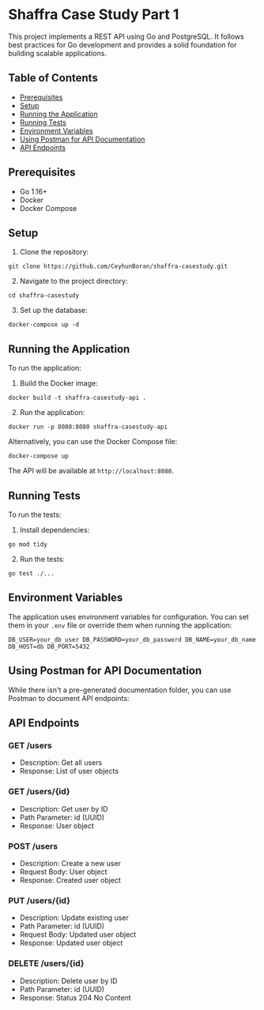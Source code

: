 # Shaffra Case Study Part 1

This project implements a REST API using Go and PostgreSQL. It follows best practices for Go development and provides a solid foundation for building scalable applications.

## Table of Contents

- [Prerequisites](#prerequisites)
- [Setup](#setup)
- [Running the Application](#running-the-application)
- [Running Tests](#running-tests)
- [Environment Variables](#environment-variables)
- [Using Postman for API Documentation](#using-postman-for-api-documentation)
- [API Endpoints](#api-endpoints)

## Prerequisites

- Go 1.16+
- Docker
- Docker Compose

## Setup

1. Clone the repository:

```git clone https://github.com/CeyhunBoran/shaffra-casestudy.git```


2. Navigate to the project directory:

```cd shaffra-casestudy```


3. Set up the database:

```docker-compose up -d```


## Running the Application

To run the application:

1. Build the Docker image:

```docker build -t shaffra-casestudy-api .```


2. Run the application:

```docker run -p 8080:8080 shaffra-casestudy-api```


Alternatively, you can use the Docker Compose file:

```docker-compose up```


The API will be available at `http://localhost:8080`.

## Running Tests

To run the tests:

1. Install dependencies:

```go mod tidy```


2. Run the tests:

```go test ./...```


## Environment Variables

The application uses environment variables for configuration. You can set them in your `.env` file or override them when running the application:

```DB_USER=your_db_user DB_PASSWORD=your_db_password DB_NAME=your_db_name DB_HOST=db DB_PORT=5432```


## Using Postman for API Documentation

While there isn't a pre-generated documentation folder, you can use Postman to document API endpoints:

## API Endpoints

### GET /users
- Description: Get all users
- Response: List of user objects

### GET /users/{id}
- Description: Get user by ID
- Path Parameter: id (UUID)
- Response: User object

### POST /users
- Description: Create a new user
- Request Body: User object
- Response: Created user object

### PUT /users/{id}
- Description: Update existing user
- Path Parameter: id (UUID)
- Request Body: Updated user object
- Response: Updated user object

### DELETE /users/{id}
- Description: Delete user by ID
- Path Parameter: id (UUID)
- Response: Status 204 No Content
